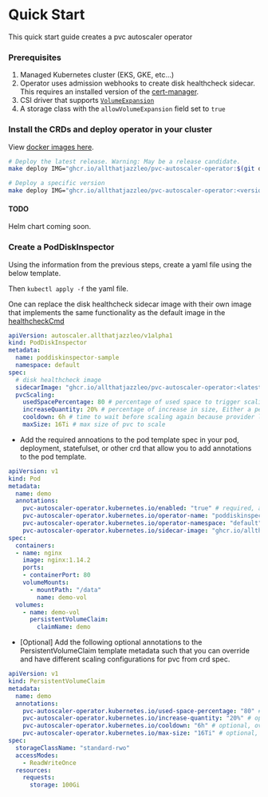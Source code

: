 # Quick Start

This quick start guide creates a pvc autoscaler operator


### Prerequisites

1. Managed Kubernetes cluster (EKS, GKE, etc...)
2. Operator uses admission webhooks to create disk healthcheck sidecar. This requires an installed version of the [cert-manager](https://cert-manager.io/docs/).
3. CSI driver that supports [`VolumeExpansion`](https://kubernetes.io/docs/concepts/storage/persistent-volumes/#csi-volume-expansion)
4. A storage class with the `allowVolumeExpansion` field set to `true`


### Install the CRDs and deploy operator in your cluster

View [docker images here](https://github.com/allthatjazzleo/pvc-autoscaler-operator/pkgs/container/pvc-autoscaler-operator).

```sh
# Deploy the latest release. Warning: May be a release candidate.
make deploy IMG="ghcr.io/allthatjazzleo/pvc-autoscaler-operator:$(git describe --tags --abbrev=0)"

# Deploy a specific version
make deploy IMG="ghcr.io/allthatjazzleo/pvc-autoscaler-operator:<version you choose>"
```

#### TODO

Helm chart coming soon.


### Create a PodDiskInspector

Using the information from the previous steps, create a yaml file using the below template.

Then `kubectl apply -f` the yaml file.

One can replace the disk healthcheck sidecar image with their own image that implements the same functionality as the default image in the [healthcheckCmd](https://github.com/allthatjazzleo/pvc-autoscaler-operator/blob/main/cmd/healtcheck_cmd.go#L16)

```yaml
apiVersion: autoscaler.allthatjazzleo/v1alpha1
kind: PodDiskInspector
metadata:
  name: poddiskinspector-sample
  namespace: default
spec:
  # disk healthcheck image
  sidecarImage: "ghcr.io/allthatjazzleo/pvc-autoscaler-operator:<latest version of operator>" # TODO
  pvcScaling:
    usedSpacePercentage: 80 # percentage of used space to trigger scaling
    increaseQuantity: 20% # percentage of increase in size, Either a percentage (e.g. 20%) or a resource storage quantity (e.g. 100Gi).
    cooldown: 6h # time to wait before scaling again because provider like AWS EBS has a 6 hour cooldown for api call
    maxSize: 16Ti # max size of pvc to scale
```

- Add the required annoations to the pod template spec in your pod, deployment, statefulset, or other crd that allow you to add annotations to the pod template.

```yaml
apiVersion: v1
kind: Pod
metadata:
  name: demo
  annotations:
    pvc-autoscaler-operator.kubernetes.io/enabled: "true" # required, allow operator to add sidecar
    pvc-autoscaler-operator.kubernetes.io/operator-name: "poddiskinspector-sample" # required, allow operator to add sidecar
    pvc-autoscaler-operator.kubernetes.io/operator-namespace: "default" # required, allow operator to add sidecar
    pvc-autoscaler-operator.kubernetes.io/sidecar-image: "ghcr.io/allthatjazzleo/pvc-autoscaler-operator:v0.0.2" # optional, allow operator to use a different image from the above crd spec
spec:
  containers:
  - name: nginx
    image: nginx:1.14.2
    ports:
    - containerPort: 80
    volumeMounts:
      - mountPath: "/data"
        name: demo-vol
  volumes:
    - name: demo-vol
      persistentVolumeClaim:
        claimName: demo
```

- [Optional] Add the following optional annotations to the PersistentVolumeClaim template metadata such that you can override and have different scaling configurations for pvc from crd spec.

```yaml
apiVersion: v1
kind: PersistentVolumeClaim
metadata:
  name: demo
  annotations:
    pvc-autoscaler-operator.kubernetes.io/used-space-percentage: "80" # optional, override percentage of used space to trigger scaling
    pvc-autoscaler-operator.kubernetes.io/increase-quantity: "20%" # optional, override percentage of increase in size, Either a percentage (e.g. 20%) or a resource storage quantity (e.g. 100Gi).
    pvc-autoscaler-operator.kubernetes.io/cooldown: "6h" # optional, override time to wait before scaling again
    pvc-autoscaler-operator.kubernetes.io/max-size: "16Ti" # optional, override max size of pvc to scale
spec:
  storageClassName: "standard-rwo"
  accessModes:
    - ReadWriteOnce
  resources:
    requests:
      storage: 100Gi
```
